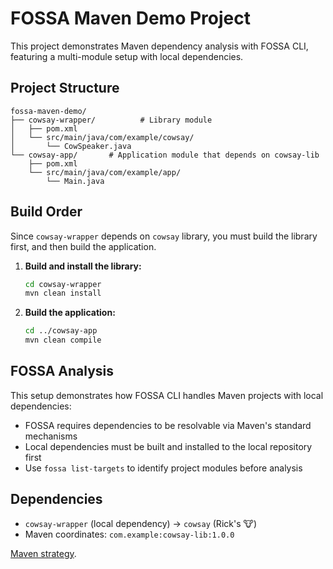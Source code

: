 # FOSSA Maven Demo Project

This project demonstrates Maven dependency analysis with FOSSA CLI, featuring a multi-module setup with local dependencies.

## Project Structure

```
fossa-maven-demo/
├── cowsay-wrapper/          # Library module
│   ├── pom.xml
│   └── src/main/java/com/example/cowsay/
│       └── CowSpeaker.java
└── cowsay-app/       # Application module that depends on cowsay-lib
    ├── pom.xml
    └── src/main/java/com/example/app/
        └── Main.java
```

## Build Order

Since `cowsay-wrapper` depends on `cowsay` library, you must build the library first, and then build the application.

1. **Build and install the library:**
   ```bash
   cd cowsay-wrapper
   mvn clean install
   ```

2. **Build the application:**
   ```bash
   cd ../cowsay-app
   mvn clean compile
   ```

## FOSSA Analysis

This setup demonstrates how FOSSA CLI handles Maven projects with local dependencies:

- FOSSA requires dependencies to be resolvable via Maven's standard mechanisms
- Local dependencies must be built and installed to the local repository first
- Use `fossa list-targets` to identify project modules before analysis

## Dependencies

- `cowsay-wrapper` (local dependency) → `cowsay` (Rick's 🐮)
- Maven coordinates: `com.example:cowsay-lib:1.0.0`

[Maven strategy](https://github.com/fossas/fossa-cli/blob/master/docs/references/strategies/languages/maven/maven.md).
